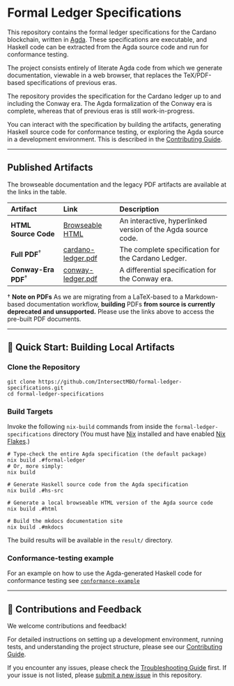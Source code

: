 # Formal Ledger Specifications

This repository contains the formal ledger specifications for the Cardano blockchain,
written in [Agda](https://wiki.portal.chalmers.se/agda/pmwiki.php). These
specifications are executable, and Haskell code can be extracted from the Agda source
code and run for conformance testing.

The project consists entirely of literate Agda code from which we generate documentation,
viewable in a web browser, that replaces the TeX/PDF-based specifications of previous eras.

The repository provides the specification for the Cardano ledger up to and including
the Conway era.   The Agda formalization of the Conway era is complete, whereas that
of previous eras is still work-in-progress.

You can interact with the specification by building the artifacts,
generating Haskell source code for conformance testing, or exploring the Agda source
in a development environment.  This is described in the [Contributing Guide][].

---

## **Published Artifacts**

The browseable documentation and the legacy PDF artifacts are available at the
links in the table.

| Artifact | Link | Description |
| :---- | :---- | :---- |
| **HTML Source Code** | [Browseable HTML](https://IntersectMBO.github.io/formal-ledger-specifications/site) | An interactive, hyperlinked version of the Agda source code. |
| **Full PDF**<sup>†</sup> | [cardano-ledger.pdf](https://IntersectMBO.github.io/formal-ledger-specifications/cardano-ledger.pdf) | The complete specification for the Cardano Ledger. |
| **Conway-Era PDF**<sup>†</sup> | [conway-ledger.pdf](https://IntersectMBO.github.io/formal-ledger-specifications/conway-ledger.pdf) | A differential specification for the Conway era. |

† **Note on PDFs** As we are migrating from a LaTeX-based to a Markdown-based documentation workflow, **building** PDFs **from source is currently deprecated and unsupported.** Please use the links above to access the pre-built PDF documents.

---

## **🚀 Quick Start: Building Local Artifacts**

### **Clone the Repository**

```
git clone https://github.com/IntersectMBO/formal-ledger-specifications.git
cd formal-ledger-specifications
```

### **Build Targets**

Invoke the following `nix-build` commands from inside the
`formal-ledger-specifications` directory
(You must have [Nix](https://nixos.org/download/) installed and have enabled [Nix Flakes](https://nixos.wiki/wiki/Flakes).)

```
# Type-check the entire Agda specification (the default package)
nix build .#formal-ledger
# Or, more simply:
nix build

# Generate Haskell source code from the Agda specification
nix build .#hs-src

# Generate a local browseable HTML version of the Agda source code
nix build .#html

# Build the mkdocs documentation site
nix build .#mkdocs
```

The build results will be available in the `result/` directory.

### Conformance-testing example

For an example on how to use the Agda-generated Haskell code for conformance
testing see [`conformance-example`](conformance-example)

---

## **🤝 Contributions and Feedback**

We welcome contributions and feedback!

For detailed instructions on setting up a development environment, running tests, and
understanding the project structure, please see our [Contributing Guide][].

If you encounter any issues, please check the [Troubleshooting Guide][] first.
If your issue is not listed, please [submit a new issue][] in this repository.

[Troubleshooting Guide]: https://github.com/IntersectMBO/formal-ledger-specifications/TROUBLESHOOTING.md
[submit a new issue]: https://github.com/IntersectMBO/formal-ledger-specifications/issues/new/choose
[Contributing Guide]: https://github.com/IntersectMBO/formal-ledger-specifications/CONTRIBUTING.md
